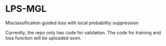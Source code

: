 # LPS-MGL
Misclassification guided loss with local probability suppression

Currently, the repo only has code for validation.
The code for training and loss function will be uploaded soon.
